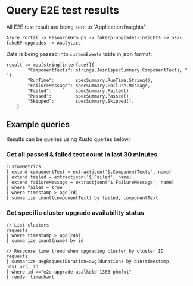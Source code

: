 # Query E2E test results

All E2E test result are being sent to `Application Insights"

`Azure Portal -> ResourceGroups -> fakerp-upgrades-insights -> osa-fakeRP-upgrades -> Analytics`

Data is being passed into `customEvents` table in json format:
```
result := map[string]interface{}{
		"ComponentTexts": strings.Join(specSummary.ComponentTexts, " "),
		"RunTime":        specSummary.RunTime.String(),
		"FailureMessage": specSummary.Failure.Message,
		"Failed":         specSummary.Failed(),
		"Passed":         specSummary.Passed(),
		"Skipped":        specSummary.Skipped(),
	}
```

## Example queries

Results can be queries using Kusto queries below:

### Get all passed & failed test count in last 30 minutes

```
customMetrics
| extend componentText = extractjson('$.ComponentTexts', name)
| extend failed = extractjson('$.Failed', name)
| extend failureMessage = extractjson('$.FailureMessage', name)
| where failed = true
| where timestamp > ago(7d) 
| summarize count(componentText) by failed, componentText

```


### Get specific cluster upgrade availability status

```
// List clusters
requests
| where timestamp > ago(24h) 
| summarize count(name) by id
```

```
// Response time trend when upgrading cluster by cluster ID
requests
| summarize avgRequestDuration=avg(duration) by bin(timestamp, 30s),url, id
| where id =="e2e-upgrade-asalkeld-1386-phmfxi"
| render timechart
```
